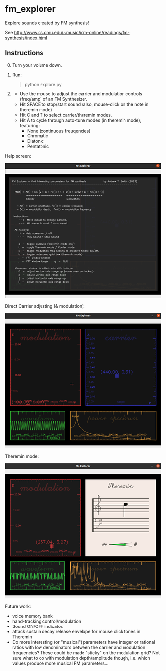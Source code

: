 # fm_explorer
Explore sounds created by FM synthesis!

See http://www.cs.cmu.edu/~music/icm-online/readings/fm-synthesis/index.html

## Instructions

0. Turn your volume down.
1. Run:

    > python explore.py

 2. * Use the mouse to adjust the carrier and modulation controls (freq/amp) of an FM Synthesizer.
    * Hit SPACE to stop/start sound (also, mouse-click on the note in theremin mode)
    * Hit C and T to select carrier/theremin modes.
    * Hit A to cycle through auto-tune modes (in theremin mode), featuring:
        * None (continuous freuqencies)
        * Chromatic 
        * Diatonic
        * Pentatonic

Help screen:

![FM Explorer - info splash](https://github.com/andsmith/fm_explorer/blob/main/screen_help.png)

Direct Carrier adjusting (& modulation):

![FM Explorer - carrier adjust](https://github.com/andsmith/fm_explorer/blob/main/screen_carrier.png)

Theremin mode:

![res_detect_user_pick](https://github.com/andsmith/fm_explorer/blob/main/screen_theremin.png)


Future work:
  * voice memory bank
  * hand-tracking control/modulation
  * Sound ON/OFF indicator.
  * attack sustain decay release envelope for mouse click tones in Theremin
  * Do more interesting (or "musical") parameters have integer or rational ratios with low denominators between the carrier and modulation frequencies?  These could be made "sticky" on the modulation grid?  Not sure what to do with modulation depth/amplitude though, i.e. which values produce more musical FM parameters...
